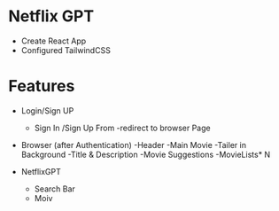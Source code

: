 # Netflix GPT

- Create React App
- Configured TailwindCSS


# Features
- Login/Sign UP
    - Sign In /Sign Up From
    -redirect to browser Page

- Browser (after Authentication)
    -Header
    -Main Movie
        -Tailer in Background
        -Title & Description
        -Movie Suggestions
            -MovieLists* N
- NetflixGPT
    - Search Bar
    - Moiv